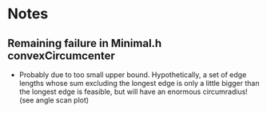 # Notes

## Remaining failure in Minimal.h convexCircumcenter
- Probably due to too small upper bound. Hypothetically, a set of edge lengths
  whose sum excluding the longest edge is only a little bigger than the
  longest edge is feasible, but will have an enormous circumradius!
  (see angle scan plot)
